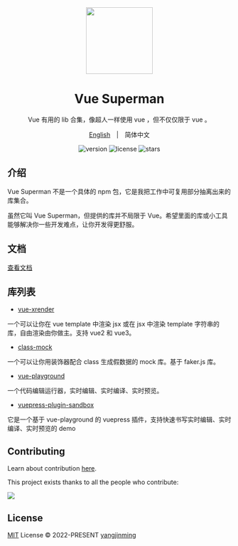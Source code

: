 <div align="center">
  <a href="https://vue-superman.vercel.app/">
    <img src="https://vue-superman.vercel.app/images/logo.svg" width="150">
  </a>
  <h1>Vue Superman</h1>
  <p>Vue 有用的 lib 合集，像超人一样使用 vue ，但不仅仅限于 vue 。</p>
  <p>
    <a href="./">English</a>&emsp;|&emsp;<span>简体中文</span>
  </p>
  <p>
    <img src="https://img.shields.io/github/package-json/v/2214962083/vue-superman" alt="version">
    <img src="https://img.shields.io/github/license/2214962083/vue-superman" alt="license">
    <img src="https://img.shields.io/github/stars/2214962083/vue-superman?style=social" alt="stars">
  </p>
</div>

## 介绍

Vue Superman 不是一个具体的 npm 包，它是我把工作中可复用部分抽离出来的库集合。

虽然它叫 Vue Superman，但提供的库并不局限于 Vue。希望里面的库或小工具能够解决你一些开发难点，让你开发得更舒服。

## 文档

[查看文档](https://vue-superman.vercel.app/zh/)

## 库列表

- [vue-xrender](./vue-xrender/README_zh-CN.md)

一个可以让你在 vue template 中渲染 jsx 或在 jsx 中渲染 template 字符串的库，自由渲染由你做主。支持 vue2 和 vue3。

- [class-mock](./class-mock/README_zh-CN.md)

一个可以让你用装饰器配合 class 生成假数据的 mock 库。基于 faker.js 库。

- [vue-playground](./vue-playground/README_zh-CN.md)

一个代码编辑运行器，实时编辑、实时编译、实时预览。

- [vuepress-plugin-sandbox](./vuepress-plugin-sandbox/README_zh-CN.md)

它是一个基于 vue-playground 的 vuepress 插件，支持快速书写实时编辑、实时编译、实时预览的 demo

## Contributing

Learn about contribution [here](https://github.com/2214962083/vue-superman/blob/master/CONTRIBUTING.md).

This project exists thanks to all the people who contribute:

<a href="https://github.com/2214962083/vue-superman/graphs/contributors">
  <img src="https://contrib.rocks/image?repo=2214962083/vue-superman" />
</a>

## License

[MIT](https://github.com/2214962083/vue-superman/blob/master/LICENSE) License © 2022-PRESENT [yangjinming](https://github.com/2214962083)

